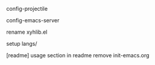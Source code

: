 config-projectile

config-emacs-server

rename xyhlib.el

setup langs/

[readme] usage section in readme
remove init-emacs.org
